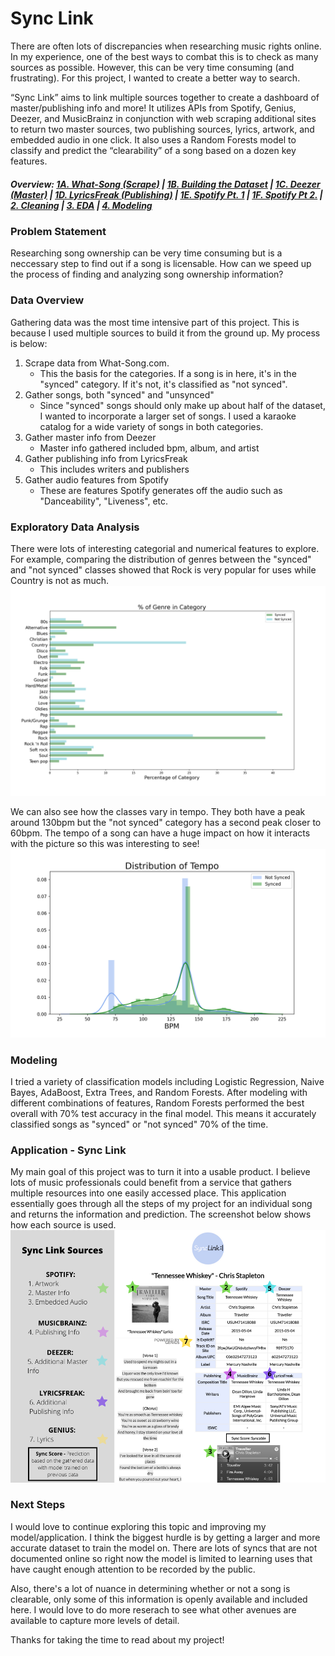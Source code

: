 # Sync Link

There are often lots of discrepancies when researching music rights online. In my experience, one of the best ways to combat this is to check as many sources as possible. However,  this can be very time consuming (and frustrating). For this project, I wanted to create a better way to search. 

“Sync Link” aims to link multiple sources together to create a dashboard of master/publishing info and more! It utilizes APIs from Spotify, Genius, Deezer, and MusicBrainz in conjunction with web scraping additional sites to return two master sources, two publishing sources, lyrics, artwork, and embedded audio in one click. It also uses a Random Forests model to classify and predict the “clearability” of a song based on a dozen key features. 

##### Overview: [1A. What-Song (Scrape)](https://github.com/scaress21/sync_link/blob/master/code/01A_Gathering_Data_What-Song(Scrape).ipynb) | [1B. Building the Dataset](https://github.com/scaress21/sync_link/blob/master/code/01B_Gathering_Data_Random_Sample.ipynb) | [1C. Deezer (Master)](https://github.com/scaress21/sync_link/blob/master/code/01C_Gathering_Data_Deezer(API).ipynb) | [1D. LyricsFreak (Publishing)](https://github.com/scaress21/sync_link/blob/master/code/01D_Gathering_Data_LyricsFreak(Scrape).ipynb) | [1E. Spotify Pt. 1](https://github.com/scaress21/sync_link/blob/master/code/01E_Gathering_Data_Spotify(API).ipynb) | [1F. Spotify Pt 2.](https://github.com/scaress21/sync_link/blob/master/code/01F_Gathering_Data_Spotify_2(API).ipynb) | [2. Cleaning](https://github.com/scaress21/sync_link/blob/master/code/02_Cleaning.ipynb) | [3. EDA](https://github.com/scaress21/sync_link/blob/master/code/03_EDA.ipynb)  | [4. Modeling](https://github.com/scaress21/sync_link/blob/master/code/04_Modeling.ipynb)

### Problem Statement
Researching song ownership can be very time consuming but is a neccessary step to find out if a song is licensable. How can we speed up the process of finding and analyzing song ownership information?


### Data Overview 
Gathering data was the most time intensive part of this project. This is because I used multiple sources to build it from the ground up. My process is below:
1. Scrape data from What-Song.com.
    - This the basis for the categories. If a song is in here, it's in the "synced" category. If it's not, it's classified as "not synced".
2. Gather songs, both "synced" and "unsynced" 
    - Since "synced" songs should only make up about half of the dataset, I wanted to incorporate a larger set of songs. I used a karaoke catalog for a wide variety of songs in both categories.
3. Gather master info from Deezer
    - Master info gathered included bpm, album, and artist
4. Gather publishing info from LyricsFreak
    - This includes writers and publishers
5. Gather audio features from Spotify
    - These are features Spotify generates off the audio such as "Danceability", "Liveness", etc.


### Exploratory Data Analysis
There were lots of interesting categorial and numerical features to explore. For example, comparing the distribution of genres between the "synced" and "not synced" classes showed that Rock is very popular for uses while Country is not as much. 
![Genres by Class](./plots/genres.png)

We can also see how the classes vary in tempo. They both have a peak around 130bpm but the "not synced" category has a second peak closer to 60bpm. The tempo of a song can have a huge impact on how it interacts with the picture so this was interesting to see!
![Tempo by Class](./plots/tempo.png)

### Modeling
I tried a variety of classification models including Logistic Regression, Naive Bayes, AdaBoost, Extra Trees, and Random Forests. After modeling with different combinations of features, Random Forests performed the best overall with 70% test accuracy in the final model. This means it accurately classified songs as "synced" or "not synced" 70% of the time.

### Application - Sync Link
My main goal of this project was to turn it into a usable product. I believe lots of music professionals could benefit from a service that gathers multiple resources into one easily accessed place. This application essentially goes through all the steps of my project for an individual song and returns the information and prediction. The screenshot below shows how each source is used. 
![Sync Link Sources](./static/sync_link_sources.png)

### Next Steps
I would love to continue exploring this topic and improving my model/application. I think the biggest hurdle is by getting a larger and more accurate dataset to train the model on. There are lots of syncs that are not documented online so right now the model is limited to learning uses that have caught enough attention to be recorded by the public. 

Also, there's a lot of nuance in determining whether or not a song is clearable, only some of this information is openly available and included here. I would love to do more reserach to see what other avenues are available to capture more levels of detail. 

Thanks for taking the time to read about my project!
